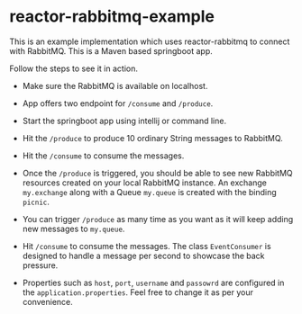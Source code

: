 # reactor-rabbitmq-example
This is an example implementation which uses reactor-rabbitmq to connect with RabbitMQ. This is a Maven based springboot app.

Follow the steps to see it in action.

- Make sure the RabbitMQ is available on localhost.
- App offers two endpoint for `/consume` and `/produce`.
- Start the springboot app using intellij or command line.
- Hit the `/produce` to produce 10 ordinary String messages to RabbitMQ.
- Hit the `/consume` to consume the messages.

- Once the `/produce` is triggered, you should be able to see new RabbitMQ resources created on your local RabbitMQ instance.
  An exchange `my.exchange` along with a Queue `my.queue` is created with the binding `picnic`. 

- You can trigger `/produce` as many time as you want as it will keep adding new messages to `my.queue`.
- Hit `/consume` to consume the messages. The class `EventConsumer` is designed to handle a message per second to showcase the back pressure.

- Properties such as  `host`, `port`, `username` and `passowrd` are configured in the `application.properties`. Feel free to change it as per your convenience.
